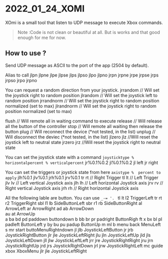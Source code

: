 # 2022_01_24_XOMI
XOmi is a small tool that listen to UDP message to execute Xbox commands.

> Note :Code is not clean or beautiful at all.
> But is works and that good enough for me for now.



## How to use ?

Send UDP message as ASCII to the port of the app (2504 by default).


Alias to call
jlpn jlpne jlpe jlpse jlps jlpso jlpo jlpno
jrpn jrpne jrpe jrpse jrps jrpso jrpo jrpno 

You can request a random direction from your joystick.
jrrandom // Will set the joystick right to random position
jlrandom // Will set the joystick left to random position
jrrandnorm // Will set the joystick right to random position normalized (set to max)
jlrandnorm // Will set the joystick right to random position normalized (set to max)
       
flush  // Will remote all in waiting command to execute
release  // Will release all the button of the controller
stop  // Will remote all waiting then release the button
plug  // Will reconnect the device (*not tested, in the list)
unplug // Will disconnect the deviec (*not tested, in the list)
jlzero jlz //Will reset the joystick left to neutral state
jrzero jrz //Will reset the joystick right to neutral state


You can set the joystick state with a command `joysticktype % horizontalpercent % verticalpercent`
jr%0.1%0.2 jl%0.1%0.2
jl left 
jr right 


You can set the triggers or joystick state from here `axistype %  percent to apply`
jlh%0.1 jlv%0.1  jrh%0.1 jrv%0.1
 tr   rt // Right Trigger
 tl   lt  // Left Trigger
 jlv   lv  // Left vertical Joystick axis
 jlh   lh // Left horizontal Joystick axis
 jrv   rv // Right vertical Joystick axis
 jrh   rh // Right horizontal Joystick axis


All the following lable are button. You can use `_-= '. `
 tl    lt    l2    TriggerLeft 
 tr    rt    r2    TriggerRight 
 sbl    l1    lb    SideButtonLeft 
 sbr    r1    rb    SideButtonRight 
 al    ArrowLeft 
 ar    ArrowRight 
 ad  ab   ArrowDown    
 au   at   ArrowUp   
 a    ba    bd    pd  paddown  buttondown 
 b    bb    br    pr  padright  ButtonRigh 
 ft    x    bx    bl    pl  padleft  ButtonLeft 
 y    by    bu    pu  padup  ButtonUp 
 m    ml    b  menu  back    MenuLeft 
 s    mr    start    buttoMenuRightndown 
 jl    jlb    JoystickLeftButton 
 jr    jrb    JoystickRightButton 
 jlr    jle    JoystickLeftRight 
 jlu    jln    JoystickLeftUp 
 jld    jls    JoystickLeftDown 
 jll    jlw    JoystickLeftLeft 
 jrr    jre    JoystickRightRight 
 jru    jrn    JoystickRightUp 
 jrd    jrs    JoystickRightDown 
 jrl    jrw    JoystickRightLeft 
 mc    guide    xbox    XboxMenu 
 jlr    jle    JoystickLeftRight 



